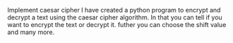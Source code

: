
Implement caesar cipher
I have created a python program to encrypt and decrypt a text using the caesar cipher algorithm. 
In that you can tell if you want to encrypt the text or decrypt it.
futher you can choose the shift value and many more.
